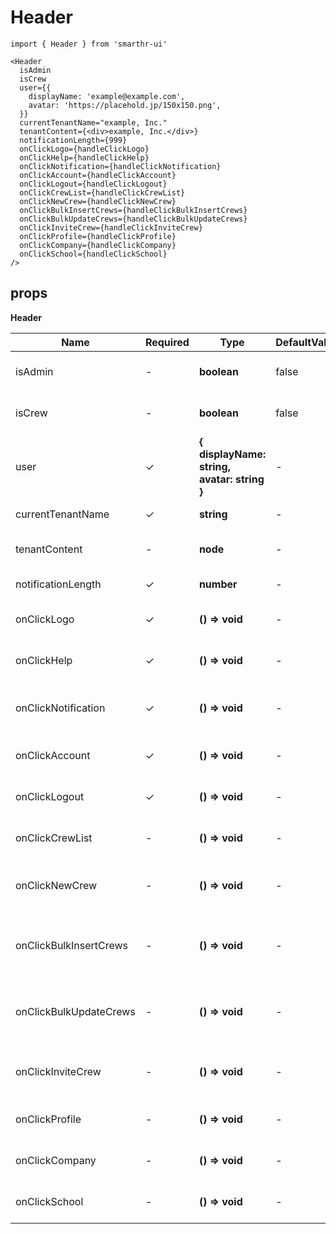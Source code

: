 # Header

```tsx
import { Header } from 'smarthr-ui'
```

```tsx
<Header
  isAdmin
  isCrew
  user={{
    displayName: 'example@example.com',
    avatar: 'https://placehold.jp/150x150.png',
  }}
  currentTenantName="example, Inc."
  tenantContent={<div>example, Inc.</div>}
  notificationLength={999}
  onClickLogo={handleClickLogo}
  onClickHelp={handleClickHelp}
  onClickNotification={handleClickNotification}
  onClickAccount={handleClickAccount}
  onClickLogout={handleClickLogout}
  onClickCrewList={handleClickCrewList}
  onClickNewCrew={handleClickNewCrew}
  onClickBulkInsertCrews={handleClickBulkInsertCrews}
  onClickBulkUpdateCrews={handleClickBulkUpdateCrews}
  onClickInviteCrew={handleClickInviteCrew}
  onClickProfile={handleClickProfile}
  onClickCompany={handleClickCompany}
  onClickSchool={handleClickSchool}
/>
```

## props

**Header**

| Name                   | Required | Type                                            | DefaultValue | Description                                 |
| ---------------------- | -------- | ----------------------------------------------- | ------------ | ------------------------------------------- |
| isAdmin                | -        | **boolean**                                     | false        | Whether viewer is admin.                    |
| isCrew                 | -        | **boolean**                                     | false        | Whether viewer is crew.                     |
| user                   | ✓        | **{ displayName: string,<br> avatar: string }** | -            | Viewer's user informations.                 |
| currentTenantName      | ✓        | **string**                                      | -            | Current tenant name.                        |
| tenantContent          | -        | **node**                                        | -            | The content of tenant name area.            |
| notificationLength     | ✓        | **number**                                      | -            | Number of notifications.                    |
| onClickLogo            | ✓        | **() => void**                                  | -            | Fires when the logo clicked.                |
| onClickHelp            | ✓        | **() => void**                                  | -            | Fires when the help clicked.                |
| onClickNotification    | ✓        | **() => void**                                  | -            | Fires when the notifications clicked.       |
| onClickAccount         | ✓        | **() => void**                                  | -            | Fires when the account clicked.             |
| onClickLogout          | ✓        | **() => void**                                  | -            | Fires when the logout clicked.              |
| onClickCrewList        | -        | **() => void**                                  | -            | Fires when the [crew list] clicked.         |
| onClickNewCrew         | -        | **() => void**                                  | -            | Fires when the [new crew] clicked.          |
| onClickBulkInsertCrews | -        | **() => void**                                  | -            | Fires when the [bulk insert crews] clicked. |
| onClickBulkUpdateCrews | -        | **() => void**                                  | -            | Fires when the [bulk update crews] clicked. |
| onClickInviteCrew      | -        | **() => void**                                  | -            | Fires when the [invite crew] clicked.       |
| onClickProfile         | -        | **() => void**                                  | -            | Fires when the profile clicked.             |
| onClickCompany         | -        | **() => void**                                  | -            | Fires when the company clicked.             |
| onClickSchool          | -        | **() => void**                                  | -            | Fires when the school clicked.              |
